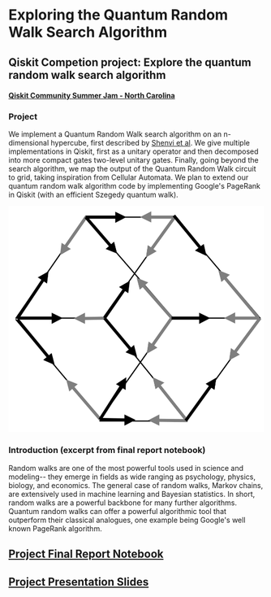 # Exploring the Quantum Random Walk Search Algorithm

## Qiskit Competion project: Explore the quantum random walk search algorithm

#### [Qiskit Community Summer Jam - North Carolina](https://www.hackerearth.com/challenges/hackathon/qiskit-community-summer-jam-north-carolina/)

### Project
We implement a Quantum Random Walk search algorithm on an n-dimensional hypercube, first described by [Shenvi et al](https://arxiv.org/abs/quant-ph/0210064). We give multiple implementations in Qiskit, first as a unitary operator and then decomposed into more compact gates two-level unitary gates. Finally, going beyond the search algorithm, we map the output of the Quantum Random Walk circuit to grid, taking inspiration from Cellular Automata. We plan to extend our quantum random walk algorithm code by implementing Google's PageRank in Qiskit (with an efficient Szegedy quantum walk). 

![Credit: Shenvi et. al 2003](media/shenvi.png)

### Introduction (excerpt from final report notebook)
Random walks are one of the most powerful tools used in science and modeling-- they emerge in fields as wide ranging as psychology, physics, biology, and economics. The general case of random walks, Markov chains, are extensively used in machine learning and Bayesian statistics. In short, random walks are a powerful backbone for many further algorithms. Quantum random walks can offer a powerful algorithmic tool that outperform their classical analogues, one example being Google's well known PageRank algorithm.



## [Project Final Report Notebook](https://github.com/nickk124/quantumsearch/blob/master/random_walk_search.ipynb)
## [Project Presentation Slides](https://github.com/nickk124/quantumsearch/blob/master/quantum_search_presentation.pdf)



